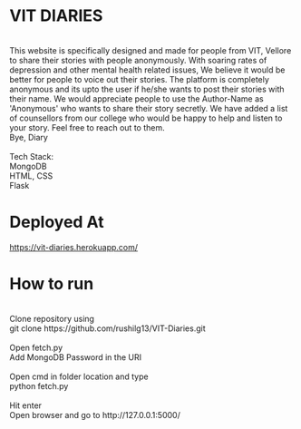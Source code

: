 # VIT DIARIES
<br>
This website is specifically designed and made for people from VIT, Vellore to share their stories with people anonymously. With soaring rates of depression and other mental health related issues, We believe it would be better for people to voice out their stories. The platform is completely anonymous and its upto the user if he/she wants to post their stories with their name. We would appreciate people to use the Author-Name as 'Anonymous' who wants to share their story secretly. We have added a list of counsellors from our college who would be happy to help and listen to your story. Feel free to reach out to them.
<br>
Bye, Diary
<br><br>
Tech Stack:<br>
MongoDB<br>
HTML, CSS<br>
Flask<br>

# Deployed At
https://vit-diaries.herokuapp.com/

# How to run
<br>
Clone repository using<br>
git clone https://github.com/rushilg13/VIT-Diaries.git
<br><br>
Open fetch.py <br>
Add MongoDB Password in the URI
<br><br>
Open cmd in folder location and type<br>
python fetch.py
<br><br>
Hit enter<br>
Open browser and go to http://127.0.0.1:5000/ 
<br>
